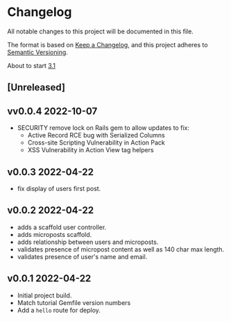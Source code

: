 # Changelog

All notable changes to this project will be documented in this file.

The format is based on [Keep a Changelog](https://keepachangelog.com/en/1.0.0/),
and this project adheres to [Semantic Versioning](https://semver.org/spec/v2.0.0.html).

About to start [3.1](https://www.learnenough.com/ruby-on-rails-7th-edition-tutorial/static_pages#cha-static_pages)

## [Unreleased]

## vv0.0.4 2022-10-07

- SECURITY remove lock on Rails gem to allow updates to fix:
  - Active Record RCE bug with Serialized Columns
  - Cross-site Scripting Vulnerability in Action Pack
  - XSS Vulnerability in Action View tag helpers

## v0.0.3 2022-04-22

- fix display of users first post.

## v0.0.2 2022-04-22

- adds a scaffold user controller.
- adds microposts scaffold.
- adds relationship between users and microposts.
- validates presence of micropost content as well as 140 char max length.
- validates presence of user's name and email.

## v0.0.1 2022-04-22

- Initial project build.
- Match tutorial Gemfile version numbers
- Add a `hello` route for deploy.
